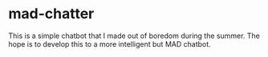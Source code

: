 # mad-chatter
This is a simple chatbot that I made out of boredom during the summer. The hope is to develop this to a more intelligent but MAD chatbot.
